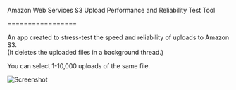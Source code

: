 Amazon Web Services S3 Upload Performance and Reliability Test Tool

=================

An app created to stress-test the speed and reliability of uploads to Amazon S3.  
(It deletes the uploaded files in a background thread.)

You can select 1-10,000 uploads of the same file.


![Screenshot](http://automagical.rationalmind.net/files/2013/04/TestTool.png)
